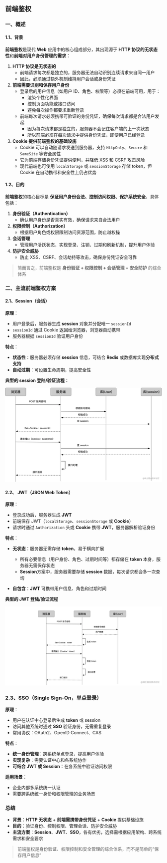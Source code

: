 ## 前端鉴权

### 一、概述

#### 1.1、背景

**前端鉴权**是现代 **Web** 应用中的核心组成部分，其出现源于 **HTTP 协议的无状态性**和**前端对用户身份管理的需求**：

1. **HTTP 协议是无状态的**
   - 前端请求每次都是独立的，服务器无法自动识别连续请求来自同一用户
   - 因此，必须通过额外机制维持用户会话或身份凭证
2. **前端需要识别和保存用户身份**
   - 登录后的用户信息（如用户 ID、角色、权限等）必须在前端可用，用于：
     - 渲染个性化界面
     - 控制页面功能或接口访问
     - 避免每次操作都要求重新登录
   - 前端每次请求必须携带可验证的身份凭证，确保每次请求都是合法用户发起
     - 因为每次请求都是独立的，服务器不会记住客户端的上一次状态
     - 所以前端必须在每次请求中提供身份凭证，即便用户已经登录
3. **Cookie 提供前端鉴权的基础设施**
   - Cookie 可以自动随请求发送到服务器，支持 `HttpOnly`、`Secure` 和 `SameSite` 等安全属性
   - 它为前端存储身份凭证提供便利，并降低 XSS 和 CSRF 攻击风险
   - 现代前端也可使用 `localStorage` 或 `sessionStorage` 存储 token，但 Cookie 在自动携带和安全性上仍占优势

#### 1.2、目的

**前端鉴权**的核心目标是 **保证用户身份合法、控制访问权限、保护系统安全**，具体包括：

1. **身份验证（Authentication）**
   - 确认用户身份是否真实有效，确保请求来自合法用户
2. **权限控制（Authorization）**
   - 根据用户角色或权限限制访问资源范围，防止越权操
3. **会话管理**
   - 管理用户活跃状态，实现登录、注销、过期和刷新机制，提升用户体验
4. **防护安全威胁**
   - 防止 XSS、CSRF、会话劫持等攻击，确保身份凭证安全可靠

> 简而言之，前端鉴权是 **身份验证 + 权限控制 + 会话管理 + 安全防护** 的综合体系


### 二、主流前端鉴权方案

#### 2.1、Session（会话）

**原理**：

- 用户登录后，服务器生成 **session** 对象并分配唯一 `sessionId`
- `sessionId` 通过 Cookie 返回给浏览器，浏览器自动携带
- 服务器根据 `sessionId` 验证用户身份

**特点**：

- **状态性**：服务器必须存储 **session** 信息，可结合 **Redis** 或数据库实现**分布式支持** <!--需要额外支持分布式，这个是缺点-->
- **自动过期**：可设置生命周期，提高安全性

**典型的 session 登陆/验证流程：**

<img src="https://raw.githubusercontent.com/wanglufei561/picture_repo/master/assets/202510271438368.awebp" alt="img" style="zoom:50%;" />

#### 2.2、 JWT（JSON Web Token）

**原理**：

- 登录成功后，服务器生成 **JWT**
- 前端保存 JWT（`localStorage`、`sessionStorage` 或 **Cookie**）
- 请求时通过 `Authorization` 头或 **Cookie** 携带 **JWT**，服务器解析验证身份

**特点**：

- **无状态**：服务器无需存储 **token**，易于横向扩展
  - 所有必要信息（用户身份、角色、过期时间等）都存储在 **token** 本身，服务器无需保存状态 <!--这个是优势-->
  - **Session**方案中，服务器需要存储 **session** 数据，每次请求都会多一次查询

- **自包含**：**JWT** 可携带用户信息、角色和过期时间

**典型的 JWT 登陆/验证流程**

<img src="https://raw.githubusercontent.com/wanglufei561/picture_repo/master/assets/202510271440957.awebp" alt="img" style="zoom:50%;" />

### 2.3、SSO（Single Sign-On，单点登录）

**原理**：

- 用户在认证中心登录后生成 **token** 或 session
- 访问其他系统时通过 **SSO** 验证身份，无需重复登录
- 常用协议：OAuth2、OpenID Connect、CAS

**特点**：

- **统一身份管理**：跨系统单点登录，提高用户体验
- **实现复杂**：需要认证中心和各系统协作
- **可结合 JWT 或 Session**：在各系统中验证访问权限

**适用场景**：

- 企业内部多系统统一认证
- 需要跨系统统一身份和权限管理的业务场景

### 总结

- **背景**：**HTTP 无状态** + **前端需携带身份凭证** + **Cookie** 提供基础设施
- **目的**：验证身份、控制权限、管理会话、防护安全威胁
- **主流方案**：**Session**、**JWT**、**SSO**，各有优劣，选择需根据应用架构、跨系统需求和安全要求

> 前端鉴权是身份验证、权限控制和安全管理的综合体系，而不是简单的“保存用户信息”
